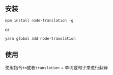 
## 安装
```
npm install node-translation -g
```
or

```
yarn global add node-translation
```

## 使用
使用指令`tn`或者`translation` + 单词或句子来进行翻译
